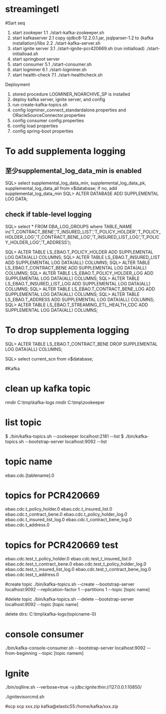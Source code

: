 # streamingetl
#Sart seq
1. start zookeper
  1.1 ./start-kafka-zookeeper.sh
2. start kafkaserver
  2.1 copy ojdbc8-12.2.0.1.jar, jsqlparser-1.2 to {kafka installation}/libs
  2.2 ./start-kafka-server.sh
3. start ignite server
  3.1 ./start-ignite-pcr420669.sh
(run initialload)
   ./start-initialload.sh
4. start springboot server
5. start consumer
  5.1 ./start-consumer.sh
6. start logminer
  6.1 ./start-logminer.sh
7. start health-check
  7.1 ./start-healthcheck.sh   

Deployment
1. stored procedure LOGMINER_NOARCHIVE_SP is installed
2. deploy kafka server, ignite server, and config
3. run create-kafka-topics.sh
4. config logminer_connect_standardalone.properties and ORacleSourceConnector.properties
5. config consumer config.properties
6. config load properties
7. config spring-boot properties

# To add supplementa logging
## 至少supplemental_log_data_min is enabled
SQL> select supplemental_log_data_min, supplemental_log_data_pk, supplemental_log_data_all from v$database;
if no, add supplemental_log_data_min
SQL> ALTER DATABASE ADD SUPPLEMENTAL LOG DATA;

## check if table-level logging
SQL>   select *
FROM DBA_LOG_GROUPS
where TABLE_NAME in('T_CONTRACT_BENE','T_INSURED_LIST','T_POLICY_HOLDER','T_POLICY_HOLDER_LOG','T_CONTRACT_BENE_LOG','T_INSURED_LIST_LOG','T_POLICY_HOLDER_LOG','T_ADDRESS');



SQL> ALTER TABLE LS_EBAO.T_POLICY_HOLDER ADD SUPPLEMENTAL LOG DATA(ALL) COLUMNS;
SQL> ALTER TABLE LS_EBAO.T_INSURED_LIST ADD SUPPLEMENTAL LOG DATA(ALL) COLUMNS;
SQL> ALTER TABLE LS_EBAO.T_CONTRACT_BENE ADD SUPPLEMENTAL LOG DATA(ALL) COLUMNS;
SQL> ALTER TABLE LS_EBAO.T_POLICY_HOLDER_LOG ADD SUPPLEMENTAL LOG DATA(ALL) COLUMNS;
SQL> ALTER TABLE LS_EBAO.T_INSURED_LIST_LOG ADD SUPPLEMENTAL LOG DATA(ALL) COLUMNS;
SQL> ALTER TABLE LS_EBAO.T_CONTRACT_BENE_LOG ADD SUPPLEMENTAL LOG DATA(ALL) COLUMNS;
SQL> ALTER TABLE LS_EBAO.T_ADDRESS ADD SUPPLEMENTAL LOG DATA(ALL) COLUMNS;
SQL> ALTER TABLE LS_EBAO.T_STREAMING_ETL_HEALTH_CDC ADD SUPPLEMENTAL LOG DATA(ALL) COLUMNS;

# To drop supplementa logging
SQL> ALTER TABLE LS_EBAO.T_CONTRACT_BENE DROP SUPPLEMENTAL LOG DATA(ALL) COLUMNS;


SQL> select current_scn from v$database;



#Kafka 
# clean up kafka topic
rmdir C:\tmp\kafka-logs
rmdir C:\tmp\zookeeper


# list topic
$ ./bin/kafka-topics.sh --zookeeper localhost:2181 --list
$ ./bin/kafka-topics.sh --bootstrap-server localhost:9092 --list

# topic name
ebao.cdc.[tablename].0

# topics for PCR420669 
ebao.cdc.t_policy_holder.0
ebao.cdc.t_insured_list.0
ebao.cdc.t_contract_bene.0
ebao.cdc.t_policy_holder_log.0
ebao.cdc.t_insured_list_log.0
ebao.cdc.t_contract_bene_log.0
ebao.cdc.t_address.0

# topics for PCR420669 test
ebao.cdc.test_t_policy_holder.0
ebao.cdc.test_t_insured_list.0
ebao.cdc.test_t_contract_bene.0
ebao.cdc.test_t_policy_holder_log.0
ebao.cdc.test_t_insured_list_log.0
ebao.cdc.test_t_contract_bene_log.0
ebao.cdc.test_t_address.0


#create topic
./bin/kafka-topics.sh --create --bootstrap-server localhost:9092 --replication-factor 1 --partitions 1 --topic [topic name]

#delete topic
./bin/kafka-topics.sh --delete --bootstrap-server localhost:9092  --topic [topic name]

delete dirs:
C:\tmp\kafka-logs\{topicname-0}

# console consumer
./bin/kafka-console-consumer.sh --bootstrap-server localhost:9092 --from-beginning --topic [topic namem]

# Ignite
./bin/sqlline.sh --verbose=true -u jdbc:ignite:thin://127.0.0.1:10850/

./ignitevisorcmd.sh


#scp
scp xxx.zip kafka@elastic55:/home/kafka/xxx.zip